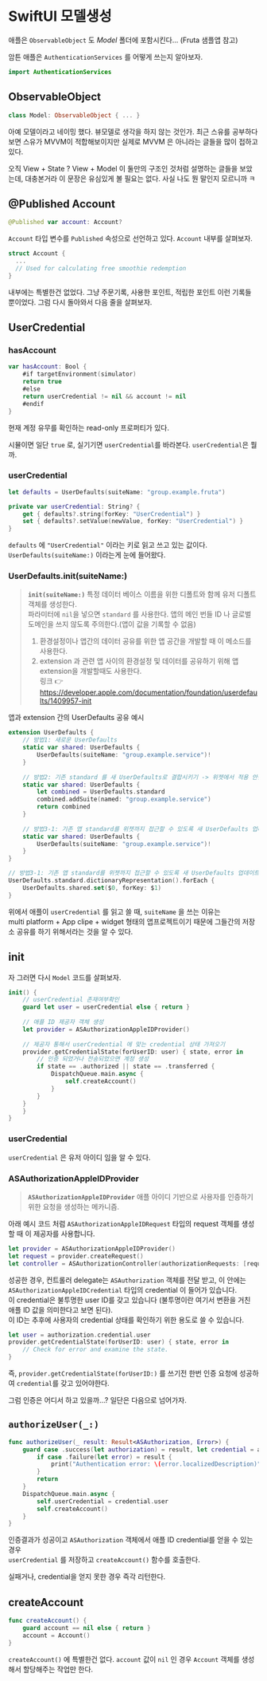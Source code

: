 # SwiftUI 모델생성

애플은 `ObservableObject` 도 *Model* 폴더에 포함시킨다... (Fruta 샘플앱 참고)

암튼 애플은 `AuthenticationServices` 를 어떻게 쓰는지 알아보자.

```swift
import AuthenticationServices
```

## ObservableObject

```swift
class Model: ObservableObject { ... }
```
아예 모델이라고 네이밍 했다. 뷰모델로 생각을 하지 않는 것인가. 최근 스유를 공부하다보면 스유가 MVVM이 적합해보이지만 실제로 MVVM 은 아니라는 글들을 많이 접하고 있다.

오직 View + State ? View + Model 이 둘만의 구조인 것처럼 설명하는 글들을 보았는데, 대충본거라 이 문장은 유심있게 볼 필요는 없다. 사실 나도 뭔 말인지 모르니까 ㅋ

## @Published Account

```swift
@Published var account: Account?
```

`Account` 타입 변수를 `Published` 속성으로 선언하고 있다. `Account` 내부를 살펴보자.

```swift
struct Account {
  ...
  // Used for calculating free smoothie redemption
}
```
내부에는 특별한건 없었다. 그냥 주문기록, 사용한 포인트, 적립한 포인트 이런 기록들 뿐이었다. 그럼 다시 돌아와서 다음 줄을 살펴보자.

## UserCredential

### hasAccount

```swift
var hasAccount: Bool {
    #if targetEnvironment(simulator)
    return true
    #else
    return userCredential != nil && account != nil
    #endif
}
```
현재 계정 유무를 확인하는 read-only 프로퍼티가 있다.

시뮬이면 일단 `true` 로, 실기기면 `userCredential`를 바라본다. `userCredential`은 뭘까.

### userCredential

```swift
let defaults = UserDefaults(suiteName: "group.example.fruta")

private var userCredential: String? {
    get { defaults?.string(forKey: "UserCredential") }
    set { defaults?.setValue(newValue, forKey: "UserCredential") }
}
```

`defaults` 에 `"UserCredential"` 이라는 키로 읽고 쓰고 있는 값이다. `UserDefaults(suiteName:)` 이라는게 눈에 들어왔다.

### UserDefaults.init(suiteName:)

> **`init(suiteName:)`**
> 특정 데이터 베이스 이름을 위한 디폴트와 함께 유저 디폴트 객체를 생성한다.</br>
> 파라미터에 `nil`을 넣으면 `standard` 를 사용한다. 앱의 메인 번들 ID 나 글로벌 도메인을 쓰지 않도록 주의한다.(앱이 값을 기록할 수 없음) </br>
> 1) 환경설정이나 앱간의 데이터 공유를 위한 앱 공간을 개발할 때 이 메소드를 사용한다. </br>
> 2) extension 과 관련 앱 사이의 환경설정 및 데이터를 공유하기 위해 앱 extension을 개발할때도 사용한다. </br>
> 링크  👉 https://developer.apple.com/documentation/foundation/userdefaults/1409957-init

앱과 extension 간의 UserDefaults 공유 예시

```swift
extension UserDefaults {
    // 방법1: 새로운 UserDefaults
    static var shared: UserDefaults {
        UserDefaults(suiteName: "group.example.service")!
    }
    
    // 방법2: 기존 standard 를 새 UserDefaults로 결합시키기 -> 위젯에서 적용 안됨. standard는 앱과 위젯이 서로 다른 저장소이기 때문.
    static var shared: UserDefaults {
        let combined = UserDefaults.standard
        combined.addSuite(named: "group.example.service")
        return combined
    }
    
    // 방법3-1: 기존 앱 standard를 위젯까지 접근할 수 있도록 새 UserDefaults 업데이트 하기.
    static var shared: UserDefaults {
        UserDefaults(suiteName: "group.example.service")!
    }
}

// 방법3-1: 기존 앱 standard를 위젯까지 접근할 수 있도록 새 UserDefaults 업데이트 하기.
UserDefaults.standard.dictionaryRepresentation().forEach {
    UserDefaults.shared.set($0, forKey: $1)
}
```

위에서 애플이 `userCredential` 를 읽고 쓸 때, `suiteName` 을 쓰는 이유는 </br>
multi platform + App clipe + widget 형태의 앱프로젝트이기 때문에 그들간의 저장소 공유를 하기 위해서라는 것을 알 수 있다.

## init

자 그러면 다시 `Model` 코드를 살펴보자.

```swift
init() {
    // userCredential 존재여부확인
    guard let user = userCredential else { return }
    
    // 애플 ID 제공자 객체 생성
    let provider = ASAuthorizationAppleIDProvider()
    
    // 제공자 통해서 userCredential 에 맞는 credential 상태 가져오기
    provider.getCredentialState(forUserID: user) { state, error in
        // 인증 되었거나 전송되었으면 계정 생성
        if state == .authorized || state == .transferred {
            DispatchQueue.main.async {
                self.createAccount()
            }
        }
    }
    }
}
```

### userCredential

`userCredential` 은 유저 아이디 임을 알 수 있다.

### ASAuthorizationAppleIDProvider

> **`ASAuthorizationAppleIDProvider`**
> 애플 아이디 기반으로 사용자를 인증하기 위한 요청을 생성하는 메카니즘.

아래 예시 코드 처럼 `ASAuthorizationAppleIDRequest` 타입의 request 객체를 생성할 때 이 제공자를 사용합니다.

```swift
let provider = ASAuthorizationAppleIDProvider()
let request = provider.createRequest()
let controller = ASAuthorizationController(authorizationRequests: [request])
```

성공한 경우, 컨트롤러 delegate는 `ASAuthorization` 객체를 전달 받고, 이 안에는 `ASAuthorizationAppleIDCredential` 타입의 credential 이 들어가 있습니다.</br>
이 credential은 불투명한 user ID를 갖고 있습니다 (불투명이란 여기서 변환을 거친 애플 ID 값을 의미한다고 보면 된다).</br>
이 ID는 추후에 사용자의 credential 상태를 확인하기 위한 용도로 쓸 수 있습니다.</br>

```swift
let user = authorization.credential.user
provider.getCredentialState(forUserID: user) { state, error in
    // Check for error and examine the state.
}
```

즉, `provider.getCredentialState(forUserID:)` 를 쓰기전 한번 인증 요청에 성공하여 `credential`를 갖고 있어야한다.

그럼 인증은 어디서 하고 있을까...? 일단은 다음으로 넘어가자.

## `authorizeUser(_:)`

```swift
func authorizeUser(_ result: Result<ASAuthorization, Error>) {
    guard case .success(let authorization) = result, let credential = authorization.credential as? ASAuthorizationAppleIDCredential else {
        if case .failure(let error) = result {
            print("Authentication error: \(error.localizedDescription)")
        }
        return
    }
    DispatchQueue.main.async {
        self.userCredential = credential.user
        self.createAccount()
    }
}
```

인증결과가 성공이고 `ASAuthorization` 객체에서 애플 ID credential를 얻을 수 있는 경우</br>
`userCredential` 를 저장하고 `createAccount()` 함수를 호출한다.</br>

실패거나, credential을 얻지 못한 경우 즉각 리턴한다.
    
## createAccount

```swift
func createAccount() {
    guard account == nil else { return }
    account = Account()
}
```

`createAccount()` 에 특별한건 없다. `account` 값이 `nil` 인 경우 `Account` 객체를 생성해서 할당해주는 작업만 한다.
